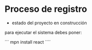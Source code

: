 <h1>Proceso de registro</h1>

- estado del proyecto en construcción

para ejecutar el sistema debes poner: 

´´´ mpn install react ´´´´
